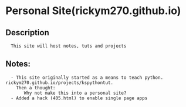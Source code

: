# Personal Site(rickym270.github.io)
   ## Description
      This site will host notes, tuts and projects
   ## Notes:
      - This site originally started as a means to teach python. rickym270.github.io/projects/kspythontut. 
        Then a thought:
           Why not make this into a personal site?
      - Added a hack (405.html) to enable single page apps
